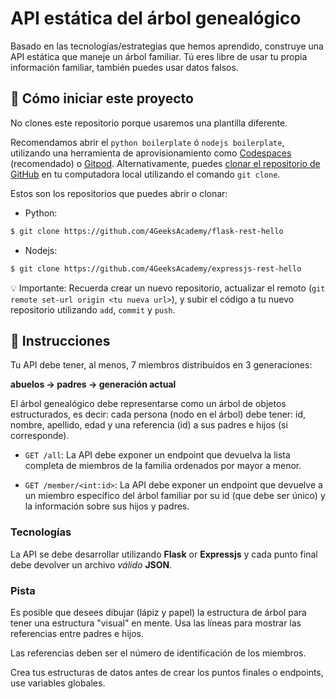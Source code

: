 <!--hide-->
# API estática del árbol genealógico
<!--endhide-->

Basado en las tecnologías/estrategias que hemos aprendido, construye una API estática que maneje un árbol familiar. Tú eres libre de usar tu propia información familiar, también puedes usar datos falsos.

<onlyfor saas="false" withBanner="false">

## 🌱 Cómo iniciar este proyecto

No clones este repositorio porque usaremos una plantilla diferente.  

Recomendamos abrir el `python boilerplate` ó  `nodejs boilerplate`, utilizando una herramienta de aprovisionamiento como [Codespaces](https://4geeks.com/lesson/what-is-github-codespaces) (recomendado) o [Gitpod](https://4geeks.com/lesson/how-to-use-gitpod). Alternativamente, puedes [clonar el repositorio de GitHub](https://4geeks.com/how-to/github-clone-repository) en tu computadora local utilizando el comando `git clone`.  

Estos son los repositorios que puedes abrir o clonar:  

- Python:
```sh
$ git clone https://github.com/4GeeksAcademy/flask-rest-hello
```
- Nodejs:
```sh
$ git clone https://github.com/4GeeksAcademy/expressjs-rest-hello
```

💡 Importante: Recuerda crear un nuevo repositorio, actualizar el remoto (`git remote set-url origin <tu nueva url>`), y subir el código a tu nuevo repositorio utilizando `add`, `commit` y `push`.  

</onlyfor>

## :memo: Instrucciones

Tu API debe tener, al menos, 7 miembros distribuidos en 3 generaciones: 

**abuelos -> padres -> generación actual**

El árbol genealógico debe representarse como un árbol de objetos estructurados, es decir: cada persona (nodo en el árbol) debe tener: id, nombre, apellido, edad y una referencia (id) a sus padres e hijos (si corresponde).

- `GET /all`: La API debe exponer un endpoint que devuelva la lista completa de miembros de la familia ordenados por mayor a menor.

- `GET /member/<int:id>`: La API debe exponer un endpoint que devuelve a un miembro específico del árbol familiar por su id (que debe ser único) y la información sobre sus hijos y padres.

### Tecnologías

La API se debe desarrollar utilizando **Flask** or **Expressjs** y cada punto final debe devolver un archivo *válido* **JSON**.

### Pista

Es posible que desees dibujar (lápiz y papel) la estructura de árbol para tener una estructura "visual" en mente. Usa las líneas para mostrar las referencias entre padres e hijos.

Las referencias deben ser el número de identificación de los miembros.

Crea tus estructuras de datos antes de crear los puntos finales o endpoints, use variables globales.
